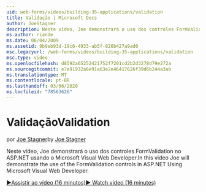 ```yaml
---
uid: web-forms/videos/building-35-applications/validation
title: Validação | Microsoft Docs
author: JoeStagner
description: Neste vídeo, Joe demonstrará o uso dos controles FormValidation no ASP.NET usando o Microsoft Visual Web Developer.
ms.author: riande
ms.date: 06/04/2009
ms.assetid: 9b9eb93d-19c6-4933-ab5f-826b427a9ad0
msc.legacyurl: /web-forms/videos/building-35-applications/validation
msc.type: video
ms.openlocfilehash: d8592a65252421752f7201cd2b2d3278d79e272a
ms.sourcegitcommit: e7e91932a6e91a63e2e46417626f39d6b244a3ab
ms.translationtype: MT
ms.contentlocale: pt-BR
ms.lasthandoff: 03/06/2020
ms.locfileid: "78563626"
---
```

# <a name="validation"></a><span data-ttu-id="abaeb-103">Validação</span><span class="sxs-lookup"><span data-stu-id="abaeb-103">Validation</span></span>

<span data-ttu-id="abaeb-104">por [Joe Stagner](https://github.com/JoeStagner)</span><span class="sxs-lookup"><span data-stu-id="abaeb-104">by [Joe Stagner](https://github.com/JoeStagner)</span></span>

<span data-ttu-id="abaeb-105">Neste vídeo, Joe demonstrará o uso dos controles FormValidation no ASP.NET usando o Microsoft Visual Web Developer.</span><span class="sxs-lookup"><span data-stu-id="abaeb-105">In this video Joe will demonstrate the use of the FormValidation controls in ASP.NET Using Microsoft Visual Web Developer.</span></span>

[<span data-ttu-id="abaeb-106">&#9654;Assistir ao vídeo (16 minutos)</span><span class="sxs-lookup"><span data-stu-id="abaeb-106">&#9654; Watch video (16 minutes)</span></span>](https://channel9.msdn.com/Blogs/ASP-NET-Site-Videos/validation)

